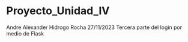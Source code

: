 # Proyecto_Unidad_IV
Andre Alexander Hidrogo Rocha 27/11/2023 Tercera parte del login por medio de Flask
